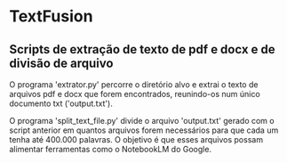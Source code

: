 # TextFusion
## Scripts de extração de texto de pdf e docx e de divisão de arquivo

O programa 'extrator.py' percorre o diretório alvo e extrai o texto de arquivos pdf e docx que forem encontrados, reunindo-os num único documento txt ('output.txt').

O programa 'split_text_file.py' divide o arquivo 'output.txt' gerado com o script anterior em quantos arquivos forem necessários para que cada um tenha até 400.000 palavras. O objetivo é que esses arquivos possam alimentar ferramentas como o NotebookLM do Google.
